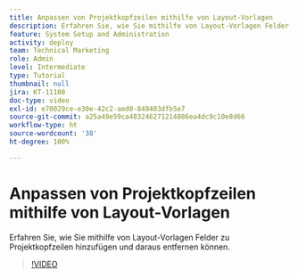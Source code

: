 ```yaml
---
title: Anpassen von Projektkopfzeilen mithilfe von Layout-Vorlagen
description: Erfahren Sie, wie Sie mithilfe von Layout-Vorlagen Felder zu Projektkopfzeilen hinzufügen und daraus entfernen können.
feature: System Setup and Administration
activity: deploy
team: Technical Marketing
role: Admin
level: Intermediate
type: Tutorial
thumbnail: null
jira: KT-11108
doc-type: video
exl-id: e70029ce-e30e-42c2-aed0-849403dfb5e7
source-git-commit: a25a49e59ca483246271214886ea4dc9c10e8d66
workflow-type: ht
source-wordcount: '38'
ht-degree: 100%

---
```


# Anpassen von Projektkopfzeilen mithilfe von Layout-Vorlagen

Erfahren Sie, wie Sie mithilfe von Layout-Vorlagen Felder zu Projektkopfzeilen hinzufügen und daraus entfernen können.

>[!VIDEO](https://video.tv.adobe.com/v/3409081)
